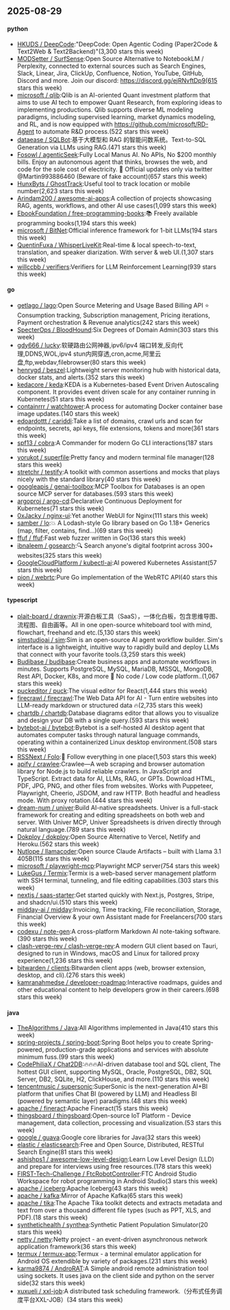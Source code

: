 ## 2025-08-29

#### python
* [HKUDS / DeepCode](https://github.com/HKUDS/DeepCode):"DeepCode: Open Agentic Coding (Paper2Code & Text2Web & Text2Backend)"(3,300 stars this week)
* [MODSetter / SurfSense](https://github.com/MODSetter/SurfSense):Open Source Alternative to NotebookLM / Perplexity, connected to external sources such as Search Engines, Slack, Linear, Jira, ClickUp, Confluence, Notion, YouTube, GitHub, Discord and more. Join our discord: https://discord.gg/ejRNvftDp9(615 stars this week)
* [microsoft / qlib](https://github.com/microsoft/qlib):Qlib is an AI-oriented Quant investment platform that aims to use AI tech to empower Quant Research, from exploring ideas to implementing productions. Qlib supports diverse ML modeling paradigms, including supervised learning, market dynamics modeling, and RL, and is now equipped with https://github.com/microsoft/RD-Agent to automate R&D process.(522 stars this week)
* [dataease / SQLBot](https://github.com/dataease/SQLBot):基于大模型和 RAG 的智能问数系统。Text-to-SQL Generation via LLMs using RAG.(471 stars this week)
* [Fosowl / agenticSeek](https://github.com/Fosowl/agenticSeek):Fully Local Manus AI. No APIs, No $200 monthly bills. Enjoy an autonomous agent that thinks, browses the web, and code for the sole cost of electricity. 🔔 Official updates only via twitter @Martin993886460 (Beware of fake account)(657 stars this week)
* [HunxByts / GhostTrack](https://github.com/HunxByts/GhostTrack):Useful tool to track location or mobile number(2,623 stars this week)
* [Arindam200 / awesome-ai-apps](https://github.com/Arindam200/awesome-ai-apps):A collection of projects showcasing RAG, agents, workflows, and other AI use cases(1,099 stars this week)
* [EbookFoundation / free-programming-books](https://github.com/EbookFoundation/free-programming-books):📚 Freely available programming books(1,194 stars this week)
* [microsoft / BitNet](https://github.com/microsoft/BitNet):Official inference framework for 1-bit LLMs(194 stars this week)
* [QuentinFuxa / WhisperLiveKit](https://github.com/QuentinFuxa/WhisperLiveKit):Real-time & local speech-to-text, translation, and speaker diarization. With server & web UI.(1,307 stars this week)
* [willccbb / verifiers](https://github.com/willccbb/verifiers):Verifiers for LLM Reinforcement Learning(939 stars this week)

#### go
* [getlago / lago](https://github.com/getlago/lago):Open Source Metering and Usage Based Billing API ⭐️ Consumption tracking, Subscription management, Pricing iterations, Payment orchestration & Revenue analytics(242 stars this week)
* [SpecterOps / BloodHound](https://github.com/SpecterOps/BloodHound):Six Degrees of Domain Admin(303 stars this week)
* [gdy666 / lucky](https://github.com/gdy666/lucky):软硬路由公网神器,ipv6/ipv4 端口转发,反向代理,DDNS,WOL,ipv4 stun内网穿透,cron,acme,阿里云盘,ftp,webdav,filebrowser(80 stars this week)
* [henrygd / beszel](https://github.com/henrygd/beszel):Lightweight server monitoring hub with historical data, docker stats, and alerts.(352 stars this week)
* [kedacore / keda](https://github.com/kedacore/keda):KEDA is a Kubernetes-based Event Driven Autoscaling component. It provides event driven scale for any container running in Kubernetes(51 stars this week)
* [containrrr / watchtower](https://github.com/containrrr/watchtower):A process for automating Docker container base image updates.(140 stars this week)
* [edoardottt / cariddi](https://github.com/edoardottt/cariddi):Take a list of domains, crawl urls and scan for endpoints, secrets, api keys, file extensions, tokens and more(361 stars this week)
* [spf13 / cobra](https://github.com/spf13/cobra):A Commander for modern Go CLI interactions(187 stars this week)
* [yorukot / superfile](https://github.com/yorukot/superfile):Pretty fancy and modern terminal file manager(128 stars this week)
* [stretchr / testify](https://github.com/stretchr/testify):A toolkit with common assertions and mocks that plays nicely with the standard library(40 stars this week)
* [googleapis / genai-toolbox](https://github.com/googleapis/genai-toolbox):MCP Toolbox for Databases is an open source MCP server for databases.(593 stars this week)
* [argoproj / argo-cd](https://github.com/argoproj/argo-cd):Declarative Continuous Deployment for Kubernetes(71 stars this week)
* [0xJacky / nginx-ui](https://github.com/0xJacky/nginx-ui):Yet another WebUI for Nginx(111 stars this week)
* [samber / lo](https://github.com/samber/lo):💥 A Lodash-style Go library based on Go 1.18+ Generics (map, filter, contains, find...)(69 stars this week)
* [ffuf / ffuf](https://github.com/ffuf/ffuf):Fast web fuzzer written in Go(136 stars this week)
* [ibnaleem / gosearch](https://github.com/ibnaleem/gosearch):🔍 Search anyone's digital footprint across 300+ websites(325 stars this week)
* [GoogleCloudPlatform / kubectl-ai](https://github.com/GoogleCloudPlatform/kubectl-ai):AI powered Kubernetes Assistant(57 stars this week)
* [pion / webrtc](https://github.com/pion/webrtc):Pure Go implementation of the WebRTC API(40 stars this week)

#### typescript
* [plait-board / drawnix](https://github.com/plait-board/drawnix):开源白板工具（SaaS），一体化白板，包含思维导图、流程图、自由画等。All in one open-source whiteboard tool with mind, flowchart, freehand and etc.(5,130 stars this week)
* [simstudioai / sim](https://github.com/simstudioai/sim):Sim is an open-source AI agent workflow builder. Sim's interface is a lightweight, intuitive way to rapidly build and deploy LLMs that connect with your favorite tools.(3,259 stars this week)
* [Budibase / budibase](https://github.com/Budibase/budibase):Create business apps and automate workflows in minutes. Supports PostgreSQL, MySQL, MariaDB, MSSQL, MongoDB, Rest API, Docker, K8s, and more 🚀 No code / Low code platform..(1,067 stars this week)
* [puckeditor / puck](https://github.com/puckeditor/puck):The visual editor for React(1,444 stars this week)
* [firecrawl / firecrawl](https://github.com/firecrawl/firecrawl):The Web Data API for AI - Turn entire websites into LLM-ready markdown or structured data 🔥(2,735 stars this week)
* [chartdb / chartdb](https://github.com/chartdb/chartdb):Database diagrams editor that allows you to visualize and design your DB with a single query.(593 stars this week)
* [bytebot-ai / bytebot](https://github.com/bytebot-ai/bytebot):Bytebot is a self-hosted AI desktop agent that automates computer tasks through natural language commands, operating within a containerized Linux desktop environment.(508 stars this week)
* [RSSNext / Folo](https://github.com/RSSNext/Folo):🧡 Follow everything in one place(1,503 stars this week)
* [apify / crawlee](https://github.com/apify/crawlee):Crawlee—A web scraping and browser automation library for Node.js to build reliable crawlers. In JavaScript and TypeScript. Extract data for AI, LLMs, RAG, or GPTs. Download HTML, PDF, JPG, PNG, and other files from websites. Works with Puppeteer, Playwright, Cheerio, JSDOM, and raw HTTP. Both headful and headless mode. With proxy rotation.(444 stars this week)
* [dream-num / univer](https://github.com/dream-num/univer):Build AI-native spreadsheets. Univer is a full-stack framework for creating and editing spreadsheets on both web and server. With Univer MCP, Univer Spreadsheets is driven directly through natural language.(789 stars this week)
* [Dokploy / dokploy](https://github.com/Dokploy/dokploy):Open Source Alternative to Vercel, Netlify and Heroku.(562 stars this week)
* [Nutlope / llamacoder](https://github.com/Nutlope/llamacoder):Open source Claude Artifacts – built with Llama 3.1 405B(115 stars this week)
* [microsoft / playwright-mcp](https://github.com/microsoft/playwright-mcp):Playwright MCP server(754 stars this week)
* [LukeGus / Termix](https://github.com/LukeGus/Termix):Termix is a web-based server management platform with SSH terminal, tunneling, and file editing capabilities.(303 stars this week)
* [nextjs / saas-starter](https://github.com/nextjs/saas-starter):Get started quickly with Next.js, Postgres, Stripe, and shadcn/ui.(510 stars this week)
* [midday-ai / midday](https://github.com/midday-ai/midday):Invoicing, Time tracking, File reconciliation, Storage, Financial Overview & your own Assistant made for Freelancers(700 stars this week)
* [codexu / note-gen](https://github.com/codexu/note-gen):A cross-platform Markdown AI note-taking software.(390 stars this week)
* [clash-verge-rev / clash-verge-rev](https://github.com/clash-verge-rev/clash-verge-rev):A modern GUI client based on Tauri, designed to run in Windows, macOS and Linux for tailored proxy experience(1,236 stars this week)
* [bitwarden / clients](https://github.com/bitwarden/clients):Bitwarden client apps (web, browser extension, desktop, and cli).(276 stars this week)
* [kamranahmedse / developer-roadmap](https://github.com/kamranahmedse/developer-roadmap):Interactive roadmaps, guides and other educational content to help developers grow in their careers.(698 stars this week)

#### java
* [TheAlgorithms / Java](https://github.com/TheAlgorithms/Java):All Algorithms implemented in Java(410 stars this week)
* [spring-projects / spring-boot](https://github.com/spring-projects/spring-boot):Spring Boot helps you to create Spring-powered, production-grade applications and services with absolute minimum fuss.(99 stars this week)
* [CodePhiliaX / Chat2DB](https://github.com/CodePhiliaX/Chat2DB):🔥🔥🔥AI-driven database tool and SQL client, The hottest GUI client, supporting MySQL, Oracle, PostgreSQL, DB2, SQL Server, DB2, SQLite, H2, ClickHouse, and more.(110 stars this week)
* [tencentmusic / supersonic](https://github.com/tencentmusic/supersonic):SuperSonic is the next-generation AI+BI platform that unifies Chat BI (powered by LLM) and Headless BI (powered by semantic layer) paradigms.(48 stars this week)
* [apache / fineract](https://github.com/apache/fineract):Apache Fineract(15 stars this week)
* [thingsboard / thingsboard](https://github.com/thingsboard/thingsboard):Open-source IoT Platform - Device management, data collection, processing and visualization.(53 stars this week)
* [google / guava](https://github.com/google/guava):Google core libraries for Java(32 stars this week)
* [elastic / elasticsearch](https://github.com/elastic/elasticsearch):Free and Open Source, Distributed, RESTful Search Engine(81 stars this week)
* [ashishps1 / awesome-low-level-design](https://github.com/ashishps1/awesome-low-level-design):Learn Low Level Design (LLD) and prepare for interviews using free resources.(178 stars this week)
* [FIRST-Tech-Challenge / FtcRobotController](https://github.com/FIRST-Tech-Challenge/FtcRobotController):FTC Android Studio Workspace for robot programming in Android Studio(3 stars this week)
* [apache / iceberg](https://github.com/apache/iceberg):Apache Iceberg(43 stars this week)
* [apache / kafka](https://github.com/apache/kafka):Mirror of Apache Kafka(65 stars this week)
* [apache / tika](https://github.com/apache/tika):The Apache Tika toolkit detects and extracts metadata and text from over a thousand different file types (such as PPT, XLS, and PDF).(18 stars this week)
* [synthetichealth / synthea](https://github.com/synthetichealth/synthea):Synthetic Patient Population Simulator(20 stars this week)
* [netty / netty](https://github.com/netty/netty):Netty project - an event-driven asynchronous network application framework(36 stars this week)
* [termux / termux-app](https://github.com/termux/termux-app):Termux - a terminal emulator application for Android OS extendible by variety of packages.(231 stars this week)
* [karma9874 / AndroRAT](https://github.com/karma9874/AndroRAT):A Simple android remote administration tool using sockets. It uses java on the client side and python on the server side(32 stars this week)
* [xuxueli / xxl-job](https://github.com/xuxueli/xxl-job):A distributed task scheduling framework.（分布式任务调度平台XXL-JOB）(34 stars this week)
